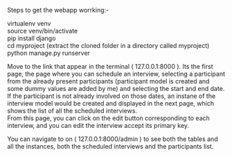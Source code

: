 Steps to get the webapp worrking:-                                                                                             
                                                                                                                          
virtualenv venv                                                                                                                 
source venv/bin/activate                                                                                                       
pip install django                                                                                                             
cd myproject  (extract the cloned folder in a directory called myproject)                                                                                                        
python manage.py runserver                                                                                                     
                                                                                                                               
                                                                                                                               
Move to the link that appear in the terminal ( 127.0.0.1:8000 ). Its the first page, the page where you can schedule an interview, selecting a participant from the already present participants (participant model is created and some dummy values are added by me) and selecting the start and end date.                                                                                                                                                                                                       
If the participant is not already involved on those dates, an instane of the interview model would be created and displayed in the next page, which shows the list of all the scheduled interviews.                                                                                                                                                                                         
From this page, you can click on the edit button corresponding to each interview, and you can edit the interview accept its primary key.                                                                                                                                                                                                                                                   
                                                                                                                               
You can navigate to on ( 127.0.0.1:8000/admin ) to see both the tables and all the instances, both the scheduled interviews and the participants list.

